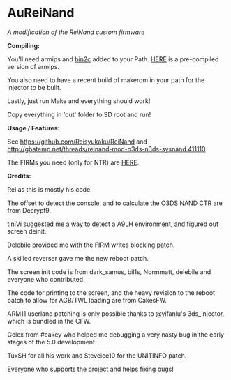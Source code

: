 # AuReiNand
*A modification of the ReiNand custom firmware*

**Compiling:**

You'll need armips and [bin2c](https://sourceforge.net/projects/bin2c/) added to your Path. [HERE](http://www91.zippyshare.com/v/ePGpjk9r/file.html) is a pre-compiled version of armips.

You also need to have a recent build of makerom in your path for the injector to be built.

Lastly, just run Make and everything should work!

Copy everything in 'out' folder to SD root and run!

**Usage / Features:**

See https://github.com/Reisyukaku/ReiNand and http://gbatemp.net/threads/reinand-mod-o3ds-n3ds-sysnand.411110

The FIRMs you need (only for NTR) are [HERE](http://www70.zippyshare.com/v/Fbj6n1vB/file.html).

**Credits:**
 
Rei as this is mostly his code.

The offset to detect the console, and to calculate the O3DS NAND CTR are from Decrypt9.

tiniVi suggested me a way to detect a A9LH environment, and figured out screen deinit.

Delebile provided me with the FIRM writes blocking patch.

A skilled reverser gave me the new reboot patch.

The screen init code is from dark_samus, bil1s, Normmatt, delebile and everyone who contributed.

The code for printing to the screen, and the heavy revision to the reboot patch to allow for AGB/TWL loading are from CakesFW.

ARM11 userland patching is only possible thanks to @yifanlu's 3ds_injector, which is bundled in the CFW.

Gelex from #cakey who helped me debugging a very nasty bug in the early stages of the 5.0 development.

TuxSH for all his work and Steveice10 for the UNITINFO patch.

Everyone who supports the project and helps fixing bugs!